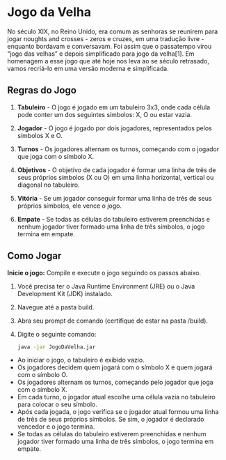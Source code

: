 # Jogo da Velha

No século XIX, no Reino Unido, era comum as senhoras se reunirem para jogar noughts and crosses -
zeros e cruzes, em uma tradução livre - enquanto bordavam e conversavam. Foi assim que o
passatempo virou “jogo das velhas” e depois simplificado para jogo da velha[1]. Em homenagem a
esse jogo que até hoje nos leva ao se século retrasado, vamos recriá-lo em uma versão moderna e
simplificada.

## Regras do Jogo

1. **Tabuleiro** - O jogo é jogado em um tabuleiro 3x3, onde cada célula pode conter um dos seguintes símbolos: X, O ou estar vazia.

2. **Jogador** - O jogo é jogado por dois jogadores, representados pelos símbolos X e O.

3. **Turnos** - Os jogadores alternam os turnos, começando com o jogador que joga com o símbolo X.

4. **Objetivos** - O objetivo de cada jogador é formar uma linha de três de seus próprios símbolos (X ou O) em uma linha horizontal, vertical ou diagonal no tabuleiro.

5. **Vitória** - Se um jogador conseguir formar uma linha de três de seus próprios símbolos, ele vence o jogo.

6. **Empate** - Se todas as células do tabuleiro estiverem preenchidas e nenhum jogador tiver formado uma linha de três símbolos, o jogo termina em empate.

## Como Jogar

**Inicie o jogo:**
   Compile e execute o jogo seguindo os passos abaixo.
    
1. Você precisa ter o Java Runtime Environment (JRE) ou o Java Development Kit (JDK) instalado.
2. Navegue até a pasta build.
3. Abra seu prompt de comando (certifique de estar na pasta /build).
4. Digite o seguinte comando:

   ```sh
   java -jar JogoDaVelha.jar
   ````
   
- Ao iniciar o jogo, o tabuleiro é exibido vazio.
- Os jogadores decidem quem jogará com o símbolo X e quem jogará com o símbolo O.
- Os jogadores alternam os turnos, começando pelo jogador que joga com o símbolo X.
- Em cada turno, o jogador atual escolhe uma célula vazia no tabuleiro para colocar o seu símbolo.
- Após cada jogada, o jogo verifica se o jogador atual formou uma linha de três de seus próprios símbolos. Se sim, o jogador é declarado vencedor e o jogo termina.
- Se todas as células do tabuleiro estiverem preenchidas e nenhum jogador tiver formado uma linha de três símbolos, o jogo termina em empate.